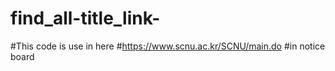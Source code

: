 # find_all-title_link-

#This code is use in here
#https://www.scnu.ac.kr/SCNU/main.do
#in notice board
